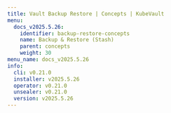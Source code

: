 ```yaml
---
title: Vault Backup Restore | Concepts | KubeVault
menu:
  docs_v2025.5.26:
    identifier: backup-restore-concepts
    name: Backup & Restore (Stash)
    parent: concepts
    weight: 30
menu_name: docs_v2025.5.26
info:
  cli: v0.21.0
  installer: v2025.5.26
  operator: v0.21.0
  unsealer: v0.21.0
  version: v2025.5.26
---
```


